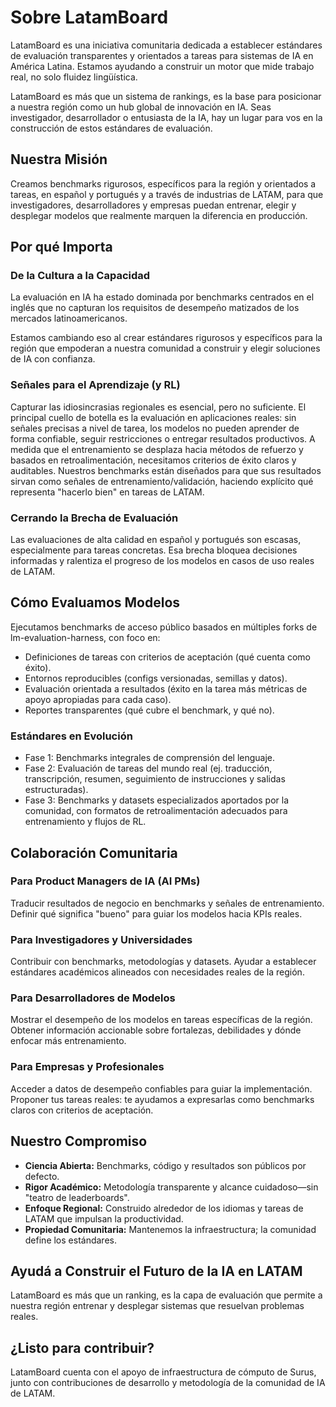 # Sobre LatamBoard

LatamBoard es una iniciativa comunitaria dedicada a establecer estándares de evaluación transparentes y orientados a tareas para sistemas de IA en América Latina. Estamos ayudando a construir un motor que mide trabajo real, no solo fluidez lingüística.

LatamBoard es más que un sistema de rankings, es la base para posicionar a nuestra región como un hub global de innovación en IA. Seas investigador, desarrollador o entusiasta de la IA, hay un lugar para vos en la construcción de estos estándares de evaluación.

## Nuestra Misión

Creamos benchmarks rigurosos, específicos para la región y orientados a tareas, en español y portugués y a través de industrias de LATAM, para que investigadores, desarrolladores y empresas puedan entrenar, elegir y desplegar modelos que realmente marquen la diferencia en producción.

## Por qué Importa

### De la Cultura a la Capacidad

La evaluación en IA ha estado dominada por benchmarks centrados en el inglés que no capturan los requisitos de desempeño matizados de los mercados latinoamericanos.

Estamos cambiando eso al crear estándares rigurosos y específicos para la región que empoderan a nuestra comunidad a construir y elegir soluciones de IA con confianza.

### Señales para el Aprendizaje (y RL)

Capturar las idiosincrasias regionales es esencial, pero no suficiente. El principal cuello de botella es la evaluación en aplicaciones reales: sin señales precisas a nivel de tarea, los modelos no pueden aprender de forma confiable, seguir restricciones o entregar resultados productivos. A medida que el entrenamiento se desplaza hacia métodos de refuerzo y basados en retroalimentación, necesitamos criterios de éxito claros y auditables. Nuestros benchmarks están diseñados para que sus resultados sirvan como señales de entrenamiento/validación, haciendo explícito qué representa "hacerlo bien" en tareas de LATAM.

### Cerrando la Brecha de Evaluación

Las evaluaciones de alta calidad en español y portugués son escasas, especialmente para tareas concretas. Esa brecha bloquea decisiones informadas y ralentiza el progreso de los modelos en casos de uso reales de LATAM.

## Cómo Evaluamos Modelos

Ejecutamos benchmarks de acceso público basados en múltiples forks de lm-evaluation-harness, con foco en:

- Definiciones de tareas con criterios de aceptación (qué cuenta como éxito).
- Entornos reproducibles (configs versionadas, semillas y datos).
- Evaluación orientada a resultados (éxito en la tarea más métricas de apoyo apropiadas para cada caso).
- Reportes transparentes (qué cubre el benchmark, y qué no).

### Estándares en Evolución

- Fase 1: Benchmarks integrales de comprensión del lenguaje.
- Fase 2: Evaluación de tareas del mundo real (ej. traducción, transcripción, resumen, seguimiento de instrucciones y salidas estructuradas).
- Fase 3: Benchmarks y datasets especializados aportados por la comunidad, con formatos de retroalimentación adecuados para entrenamiento y flujos de RL.

## Colaboración Comunitaria

### Para Product Managers de IA (AI PMs)

Traducir resultados de negocio en benchmarks y señales de entrenamiento. Definir qué significa "bueno" para guiar los modelos hacia KPIs reales.

### Para Investigadores y Universidades

Contribuir con benchmarks, metodologías y datasets. Ayudar a establecer estándares académicos alineados con necesidades reales de la región.

### Para Desarrolladores de Modelos

Mostrar el desempeño de los modelos en tareas específicas de la región. Obtener información accionable sobre fortalezas, debilidades y dónde enfocar más entrenamiento.

### Para Empresas y Profesionales

Acceder a datos de desempeño confiables para guiar la implementación. Proponer tus tareas reales: te ayudamos a expresarlas como benchmarks claros con criterios de aceptación.

## Nuestro Compromiso

- **Ciencia Abierta:** Benchmarks, código y resultados son públicos por defecto.
- **Rigor Académico:** Metodología transparente y alcance cuidadoso—sin "teatro de leaderboards".
- **Enfoque Regional:** Construido alrededor de los idiomas y tareas de LATAM que impulsan la productividad.
- **Propiedad Comunitaria:** Mantenemos la infraestructura; la comunidad define los estándares.

## Ayudá a Construir el Futuro de la IA en LATAM

LatamBoard es más que un ranking, es la capa de evaluación que permite a nuestra región entrenar y desplegar sistemas que resuelvan problemas reales.

## ¿Listo para contribuir?

LatamBoard cuenta con el apoyo de infraestructura de cómputo de Surus, junto con contribuciones de desarrollo y metodología de la comunidad de IA de LATAM.